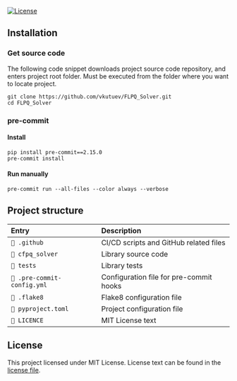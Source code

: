 [![License](https://img.shields.io/badge/license-MIT-blue)](https://github.com/vkutuev/FLPQ_Solver/blob/master/LICENSE)

## Installation

### Get source code

The following code snippet downloads project source code repository, and enters project root folder. Must be executed
from the folder where you want to locate project.

```shell
git clone https://github.com/vkutuev/FLPQ_Solver.git
cd FLPQ_Solver
```

### pre-commit

#### Install

```shell
pip install pre-commit==2.15.0
pre-commit install
```

#### Run manually

```shell
pre-commit run --all-files --color always --verbose
```

## Project structure

| Entry                       | Description                             |
|:----------------------------|:----------------------------------------|
| `📁 .github`                | CI/CD scripts and GitHub related files  |
| `📁 cfpq_solver`            | Library source code                     |
| `📁 tests`                  | Library tests                           |
| `📄 .pre-commit-config.yml` | Configuration file for pre-commit hooks |
| `📄 .flake8`                | Flake8 configuration file               |
| `📄 pyproject.toml`         | Project configuration file              |
| `📄 LICENCE`                | MIT License text                        |

## License

This project licensed under MIT License. License text can be found in the
[license file](https://github.com/vkutuev/FLPQ_Solver/blob/master/LICENSE).
